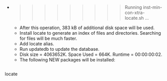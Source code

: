 * >>>>>>>>> Running inst-min-con-xtra-locate.sh ...
  * After this operation, 383 kB of additional disk space will be used.
  * Install locate to generate an index of files and directories. Searching for files will be much faster.
  * Add locate alias.
  * Run updatedb to update the database.
  * Disk size = 4063652K. Space Used = 664K. Runtime = 00:00:00:02.
  * The following NEW packages will be installed:
  ```bash
locate
  ```
